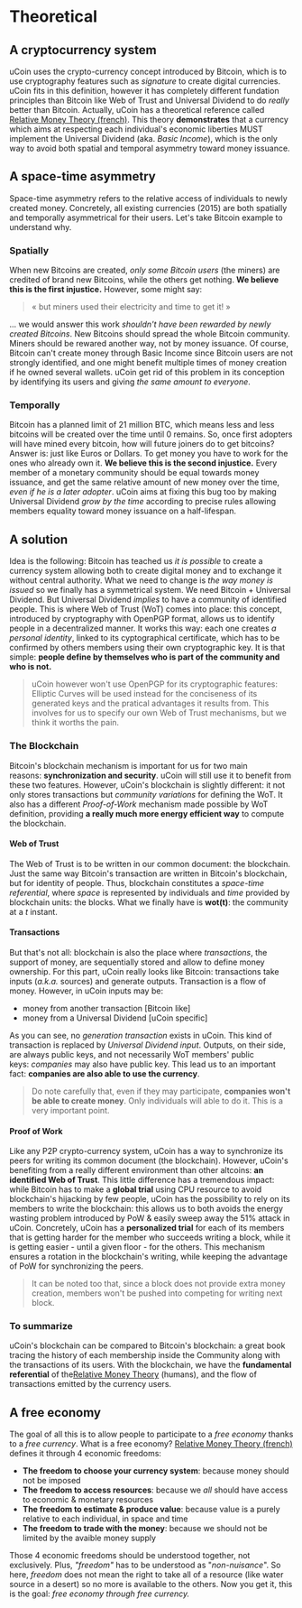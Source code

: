 # Theoretical

## A cryptocurrency system

uCoin uses the crypto-currency concept introduced by Bitcoin, which is to use cryptography features such as _signature_ to create digital currencies. uCoin fits in this definition, however it has completely different fundation principles than Bitcoin like Web of Trust and Universal Dividend to do _really_ better than Bitcoin. Actually, uCoin has a theoretical reference called [Relative Money Theory (french)](http://wiki.creationmonetaire.info/). This theory **demonstrates** that a currency which aims at respecting each individual's economic liberties MUST implement the Universal Dividend (aka. _Basic Income_), which is the only way to avoid both spatial and temporal asymmetry toward money issuance.

## A space-time asymmetry

Space-time asymmetry refers to the relative access of individuals to newly created money. Concretely, all existing currencies (2015) are both spatially and temporally asymmetrical for their users. Let's take Bitcoin example to understand why.

### Spatially

When new Bitcoins are created, _only some Bitcoin users_ (the miners) are credited of brand new Bitcoins, while the others get nothing. **We believe this is the first injustice.** However, some might say:

> <div class="ui message">« but miners used their electricity and time to get it! »</div>

... we would answer this work _shouldn't have been rewarded by newly created Bitcoins_. New Bitcoins should spread the whole Bitcoin community. Miners should be rewared another way, not by money issuance. Of course, Bitcoin can't create money through Basic Income since Bitcoin users are not strongly identified, and one might benefit multiple times of money creation if he owned several wallets. uCoin get rid of this problem in its conception by identifying its users and giving _the same amount to everyone_.

### Temporally

Bitcoin has a planned limit of 21 million BTC, which means less and less bitcoins will be created over the time until 0 remains. So, once first adopters will have mined every bitcoin, how will future joiners do to get bitcoins? Answer is: just like Euros or Dollars. To get money you have to work for the ones who already own it. **We believe this is the second injustice.** Every member of a monetary community should be equal towards money issuance, and get the same relative amount of new money over the time, _even if he is a later adopter_. uCoin aims at fixing this bug too by making Universal Dividend _grow by the time_ according to precise rules allowing members equality toward money issuance on a half-lifespan.

## A solution

Idea is the following: Bitcoin has teached us _it is possible_ to create a currency system allowing both to create digital money and to exchange it without central authority. What we need to change is _the way money is issued_ so we finally has a symmetrical system. We need Bitcoin + Universal Dividend. But Universal Dividend _implies_ to have a community of identified people. This is where Web of Trust (WoT) comes into place: this concept, introduced by cryptography with OpenPGP format, allows us to identify people in a decentralized manner. It works this way: each one creates _a personal identity_, linked to its cyptographical certificate, which has to be confirmed by others members using their own cryptographic key. It is that simple: **people define by themselves who is part of the community and who is not.**

> uCoin however won't use OpenPGP for its cryptographic features: Elliptic Curves will be used instead for the conciseness of its generated keys and the pratical advantages it results from. This involves for us to specify our own Web of Trust mechanisms, but we think it worths the pain.

### The Blockchain

Bitcoin's blockchain mechanism is important for us for two main reasons: **synchronization and security**. uCoin will still use it to benefit from these two features. However, uCoin's blockchain is slightly different: it not only stores transactions but _community variations_ for defining the WoT. It also has a different _Proof-of-Work_ mechanism made possible by WoT definition, providing **a really much more energy efficient way** to compute the blockchain.

#### Web of Trust

The Web of Trust is to be written in our common document: the blockchain. Just the same way Bitcoin's transaction are written in Bitcoin's blockchain, but for identity of people. Thus, blockchain constitutes a _space-time referential_, where _space_ is represented by individuals and _time_ provided by blockchain units: the blocks. What we finally have is **wot(t)**: the community at a _t_ instant.

#### Transactions

But that's not all: blockchain is also the place where _transactions_, the support of money, are sequentially stored and allow to define money ownership. For this part, uCoin really looks like Bitcoin: transactions take inputs (_a.k.a._ sources) and generate outputs. Transaction is a flow of money. However, in uCoin inputs may be:

*   money from another transaction [Bitcoin like]
*   money from a Universal Dividend [uCoin specific]

As you can see, no _generation transaction_ exists in uCoin. This kind of transaction is replaced by _Universal Dividend input_. Outputs, on their side, are always public keys, and not necessarily WoT members' public keys: _companies_ may also have public key. This lead us to an important fact: **companies are also able to use the currency**.

> Do note carefully that, even if they may participate, **companies won't be able to create money**. Only individuals will able to do it. This is a very important point.

#### Proof of Work

Like any P2P crypto-currency system, uCoin has a way to synchronize its peers for writing its common document (the blockchain). However, uCoin's benefiting from a really different environment than other altcoins: **an identified Web of Trust**. This little difference has a tremendous impact: while Bitcoin has to make a **global trial** using CPU resource to avoid blockchain's hijacking by few people, uCoin has the possibility to rely on its members to write the blockchain: this allows us to both avoids the energy wasting problem introduced by PoW & easily sweep away the 51% attack in uCoin. Concretely, uCoin has a **personalized trial** for each of its members that is getting harder for the member who succeeds writing a block, while it is getting easier - until a given floor - for the others. This mechanism ensures a rotation in the blockchain's writing, while keeping the advantage of PoW for synchronizing the peers.

> It can be noted too that, since a block does not provide extra money creation, members won't be pushed into competing for writing next block.

### To summarize

uCoin's blockchain can be compared to Bitcoin's blockchain: a great book tracing the history of each membership inside the Community along with the transactions of its users. With the blockchain, we have the **fundamental referential** of the[Relative Money Theory](http://wiki.creationmonetaire.info/) (humans), and the flow of transactions emitted by the currency users.

## A free economy

The goal of all this is to allow people to participate to a _free economy_ thanks to a _free currency_. What is a free economy? [Relative Money Theory (french)](http://wiki.creationmonetaire.info/) defines it through 4 economic freedoms:

*   **The freedom to choose your currency system**: because money should not be imposed
*   **The freedom to access resources**: because we _all_ should have access to economic & monetary resources
*   **The freedom to estimate & produce value**: because value is a purely relative to each individual, in space and time
*   **The freedom to trade with the money**: because we should not be limited by the avaible money supply

Those 4 economic freedoms should be understood together, not exclusively. Plus, _"freedom"_ has to be understood as "_non-nuisance_". So here, _freedom_ does not mean the right to take all of a resource (like water source in a desert) so no more is available to the others. Now you get it, this is the goal: _free economy through free currency._